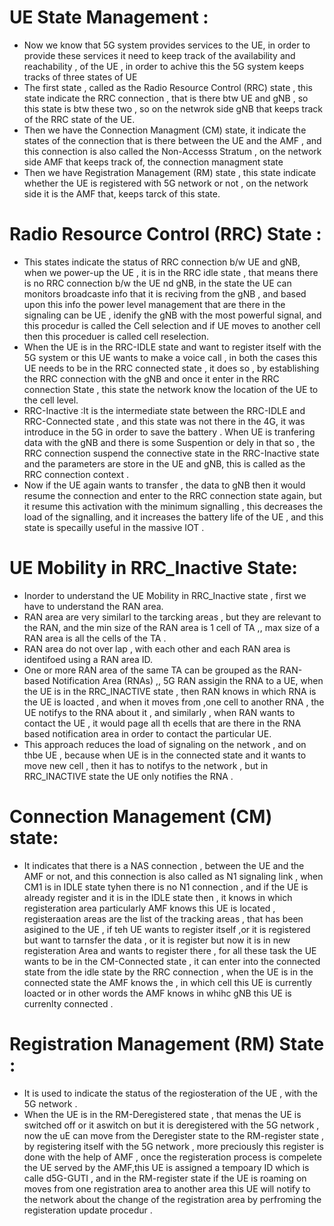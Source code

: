 # UE State Management :
* Now we know that 5G system provides services to the UE, in order to provide these services it need to keep track of the availability and reachability , of the UE , in order to achive this the 5G system keeps tracks of three states of UE
* The first state , called as the Radio Resource Control (RRC) state , this state indicate the RRC connection , that is there btw UE and gNB , so this state is btw these two , so on the netwrok side gNB that keeps track of the RRC state of the UE.
* Then we have the Connection Managment (CM) state, it indicate the states of the connection that is there between the UE and the AMF , and this connection is also called the Non-Accesss Stratum , on the network side AMF that keeps track of, the connection managment state
* Then we have Registration Management (RM) state , this state indicate whether the UE is registered with 5G network or not , on the network side it is the AMF that, keeps  tarck of this state.

# Radio Resource Control (RRC) State :
* This states indicate the status of RRC connection b/w UE and gNB, when we power-up the UE , it is in the RRC idle state , that means there is no RRC connection b/w the UE nd gNB, in the state the UE can monitors broadcaste info that it is reciving from the gNB , and based upon this info the power level management that are there in the signaling can be UE , idenify the gNB with the most powerful signal, and this procedur is called the Cell selection and if UE moves to another cell then this proceduer is called cell reselection.
* When the UE is in the RRC-IDLE state and want to register itself with the 5G system or this UE wants to make a voice call , in both the cases this UE needs to be in the RRC connected state , it does so , by establishing the RRC connection with the gNB and once it enter in the RRC connection State , this state the network know the location of the UE to the cell level.
* RRC-Inactive :It is the intermediate state between the RRC-IDLE and RRC-Connected state , and this state was not there in the 4G, it was introduce in the 5G in order to save the battery . When UE is tranfering data with the gNB and there is some Suspention or dely in that so , the RRC connection suspend the connective state in the RRC-Inactive state and the parameters are store in the UE and gNB, this is called as the RRC connection context .
* Now if the UE again wants to transfer , the data to gNB then it would resume the connection and enter to the RRC connection state again, but it resume this activation with the minimum signalling , this decreases the load of the signalling, and it increases the battery life of the UE   , and this state is specailly useful in the massive IOT .

# UE Mobility in RRC_Inactive State:
* Inorder to understand the UE Mobility in  RRC_Inactive state , first we have to understand the RAN area.
* RAN area are very similarl to the tarcking areas , but they are relevant to the RAN, and the min size of the RAN area is 1 cell of TA ,, max size of a RAN area is all the cells of the TA .
* RAN area do not over lap , with each other and each RAN area is identifoed using a RAN area ID.
* One or more RAN area of the same TA can be grouped as the  RAN-based Notification Area (RNAs) ,, 5G RAN assigin the RNA to a UE, when the UE is in the RRC_INACTIVE state , then RAN knows in which RNA is the UE is loacted , and when it moves from ,one cell to another RNA , the UE notifys to the RNA about it , and similarly , when RAN wants to contact the UE , it would page all th ecells that are there in the RNA  based notification area in order to contact the particular UE.
* This approach reduces the load of signaling on the network , and on thbe UE , because when UE is in the connected state and it wants to move new cell , then it has to notifys to the network , but in RRC_INACTIVE state the UE only notifies the RNA .

# Connection Management (CM) state:
* It indicates that there is a NAS connection , between the UE and the AMF or not, and this connection is also called as N1 signaling link , when CM1 is in IDLE state tyhen there is no N1 connection , and if the UE is already register and it is in the IDLE state then , it knows in which registeration area particularly AMF knows this UE is located , registeraation areas are the list of the tracking areas , that has been asigined to the UE , if teh UE wants to register itself ,or it is registered but want to tarnsfer the data , or it is register but now it is in new registeration Area and wants to register there , for all these task the UE wants to be in the CM-Connected state , it can enter into the connected state from the idle state by the RRC connection , when the UE is in the connected state the AMF knows the , in which cell this UE is currently loacted or  in other words the AMF knows in whihc gNB this UE is currenlty connected .

# Registration Management (RM) State :
* It is used to indicate the status of the regiosteration of the UE , with the 5G network .
* When the UE is in the RM-Deregistered state , that menas the UE is switched off or it aswitch on but it is deregistered with the 5G network , now the uE can move from the Deregister state to the RM-register state , by registering itself with the 5G network , more preciously this register is done with the help of AMF , once the registeration process is compelete the UE served by the AMF,this UE is assigned a tempoary ID which is calle d5G-GUTI , and in the RM-register state if the UE is roaming on moves from one registration area to another area this UE will notify to the network about the change of the registration area by perfroming the registeration update procedur .

#














